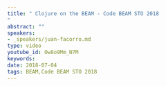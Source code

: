 ```yaml
---
title: " Clojure on the BEAM - Code BEAM STO 2018
"
abstract: ""
speakers:
- _speakers/juan-facorro.md
type: video
youtube_id: Ow8o9Mm_N7M
keywords: 
date: 2018-07-04
tags: BEAM,Code BEAM STO 2018
---
```

